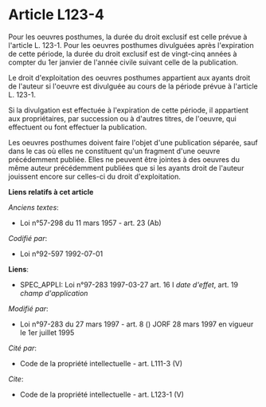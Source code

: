 # Article L123-4

Pour les oeuvres posthumes, la durée du droit exclusif est celle prévue à l'article L. 123-1. Pour les oeuvres posthumes
divulguées après l'expiration de cette période, la durée du droit exclusif est de vingt-cinq années à compter du 1er janvier
de l'année civile suivant celle de la publication. 

Le droit d'exploitation des oeuvres posthumes appartient aux ayants droit de l'auteur si l'oeuvre est divulguée au cours de
la période prévue à l'article L. 123-1. 

Si la divulgation est effectuée à l'expiration de cette période, il appartient aux propriétaires, par succession ou à
d'autres titres, de l'oeuvre, qui effectuent ou font effectuer la publication. 

Les oeuvres posthumes doivent faire l'objet d'une publication séparée, sauf dans le cas où elles ne constituent qu'un
fragment d'une oeuvre précédemment publiée. Elles ne peuvent être jointes à des oeuvres du même auteur précédemment publiées
que si les ayants droit de l'auteur jouissent encore sur celles-ci du droit d'exploitation.

**Liens relatifs à cet article**

_Anciens textes_:

  - Loi n°57-298 du 11 mars 1957 - art. 23 (Ab)

_Codifié par_:

  - Loi n°92-597 1992-07-01

**Liens**:

  - SPEC_APPLI: Loi n°97-283 1997-03-27 art. 16 I *date d'effet*, art. 19 *champ d'application*

_Modifié par_:

  - Loi n°97-283 du 27 mars 1997 - art. 8 () JORF 28 mars 1997 en vigueur le 1er juillet 1995

_Cité par_:

  - Code de la propriété intellectuelle - art. L111-3 (V)

_Cite_:

  - Code de la propriété intellectuelle - art. L123-1 (V)
